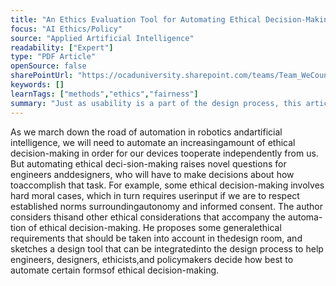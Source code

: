 ```yaml
---
title: "An Ethics Evaluation Tool for Automating Ethical Decision-Making in Robots and Self-Driving Cars"
focus: "AI Ethics/Policy"
source: "Applied Artificial Intelligence"
readability: ["Expert"]
type: "PDF Article"
openSource: false
sharePointUrl: "https://ocaduniversity.sharepoint.com/teams/Team_WeCount/Shared%20Documents/Resources%20and%20Tools/Literature%20(curated)/An%20Ethics%20Evaluation%20Tool%20for%20Automating%20Ethical%20Decision%20Making%20in%20Robots%20and%20Self%20Driving%20Cars.pdf"
keywords: []
learnTags: ["methods","ethics","fairness"]
summary: "Just as usability is a part of the design process, this article describes the need to incorporate an ethics evaluation tool in AI that makes ethical and moral decisions.  "
---
```

As  we march down the road of automation in robotics andartificial intelligence, we will need to automate an increasingamount of ethical decision-making in order for our devices tooperate independently from us. But automating ethical deci-sion-making  raises  novel  questions  for  engineers  anddesigners, who will have to make decisions about how toaccomplish that task. For example, some ethical decision-making involves hard moral cases, which in turn requires userinput if we are to respect established norms surroundingautonomy and informed consent. The author considers thisand other ethical considerations that accompany the automa-tion of ethical decision-making. He proposes some generalethical requirements that should be taken into account in thedesign room, and sketches a design tool that can be integratedinto the design process to help engineers, designers, ethicists,and policymakers decide how best to automate certain formsof ethical decision-making.
